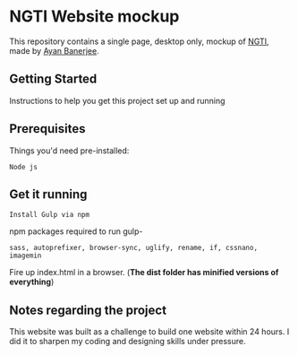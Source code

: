 # NGTI Website mockup

This repository contains a single page, desktop only, mockup of [NGTI](https://ngti.nl/), made by [Ayan Banerjee](https://www.linkedin.com/in/abanerjee911/).

## Getting Started

Instructions to help you get this project set up and running

## Prerequisites

Things you'd need pre-installed:

```
Node js
```

## Get it running

```
Install Gulp via npm
```
npm packages required to run gulp- 
```
sass, autoprefixer, browser-sync, uglify, rename, if, cssnano, imagemin
```

Fire up index.html in a browser. (**The dist folder has minified versions of everything**)

## Notes regarding the project
This website was built as a challenge to build one website within 24 hours. I did it to sharpen my coding and designing skills under pressure.